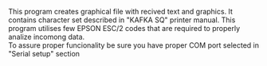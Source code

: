 This program creates graphical file with recived text and graphics.
It contains character set described in "KAFKA SQ" printer manual.
This program utilises few EPSON ESC/2 codes that are required to properly analize incomong data.  
To assure proper funcionality be sure you have proper COM port selected in "Serial setup" section  
